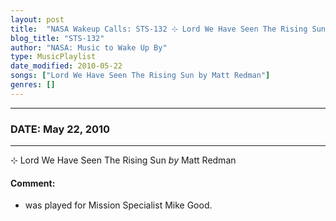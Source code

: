 ```yaml
---
layout: post
title:  "NASA Wakeup Calls: STS-132 ⊹ Lord We Have Seen The Rising Sun by Matt Redman ✧ May 22, 2010"
blog_title: "STS-132"
author: "NASA: Music to Wake Up By"
type: MusicPlaylist
date_modified: 2010-05-22
songs: ["Lord We Have Seen The Rising Sun by Matt Redman"]
genres: []
---
```


----
### DATE: May 22, 2010
----
⊹ Lord We Have Seen The Rising Sun *by* Matt Redman  

#### Comment:
* was played for Mission Specialist Mike Good.



<br/>
<center>
	<a target="_blank"
	   href="https://twitter.com/intent/tweet?hashtags=Space,NASA,Playlist,NASAWakeupCalls,SpaceProgram&text=🚀 {{ page.author}}, '{{ page.songs.first }}' {{ page.title }}, {{ page.date | date: '%B %d, %Y' }}, {{ site.url }}{{ page.url }}&via=nasawakeupcalls"><i class="fab fa-twitter" title="Tweet this page" alt="Tweet this page" style="font-size: 1.3em;"></i></a>
	&nbsp; 	<i class="fas fa-user-astronaut" style="font-size: 1.5em;"></i> &nbsp;
    <a id="custom_amazon_link"
       type="amzn" search="#"
       category="popular music">
    <i class="fab fa-amazon" style="font-size: 1.3em;"></i></a>
</center>

<!-- Randomly resolve an individual entry from a song array -->
<script src="/assets/javascript/seedrandom.min.js"></script>
<script>
  var wake_me_up = ["Lord We Have Seen The Rising Sun by Matt Redman"];
  var prng = new Math.seedrandom();
  function randomSong() {
    song = wake_me_up[Math.floor(Math.random() * wake_me_up.length)];
    var amazon_link = document.getElementById("custom_amazon_link");
    amazon_link.setAttribute("search", song);
  }
  window.onload = randomSong();
</script>
